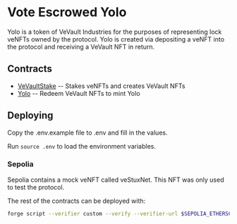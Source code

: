# Vote Escrowed Yolo

Yolo is a token of VeVault Industries for the purposes of representing lock veNFTs owned by the protocol. Yolo is created via depositing a veNFT into the protocol and receiving a VeVault NFT in return.

## Contracts

- [VeVaultStake](./src/VeVaultStake.sol) -- Stakes veNFTs and creates VeVault NFTs
- [Yolo](./src/Yolo.sol) -- Redeem VeVault NFTs to mint Yolo

## Deploying

Copy the .env.example file to .env and fill in the values.

Run `source .env` to load the environment variables.

### Sepolia

Sepolia contains a mock veNFT called veStuxNet. This NFT was only used to test the protocol.

The rest of the contracts can be deployed with:

```bash
forge script --verifier custom --verify --verifier-url $SEPOLIA_ETHERSCAN_VERIFIER_URL --verifier-api-key $SEPOLIA_ETHERSCAN_API_KEY --broadcast --rpc-url $SEPOLIA_RPC_URL --chain 11155111 script/DeployStux.sol
```
